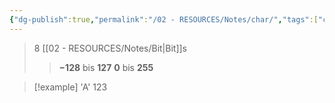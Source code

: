 ```yaml
---
{"dg-publish":true,"permalink":"/02 - RESOURCES/Notes/char/","tags":["code","speicher"],"noteIcon":"","updated":"2024-08-25T22:57:24.257+02:00"}
---
```


>8 [[02 - RESOURCES/Notes/Bit\|Bit]]s
>>**−128** bis **127**
>>**0** bis **255**

>[!example] 
>'A'
>123
>
